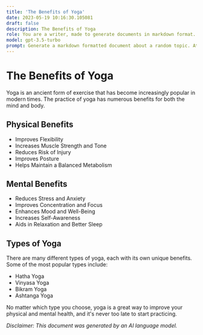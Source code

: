 ```yaml
---
title: 'The Benefits of Yoga'
date: 2023-05-19 10:16:30.105081
draft: false
description: The Benefits of Yoga
role: You are a writer, made to generate documents in markdown format. It is very important that all of the documents you generate are in valid markdown format.
model: gpt-3.5-turbo
prompt: Generate a markdown formatted document about a random topic. At the bottom, include a disclaimer explaining that the document was generated by you. The first line of the document should be the title. Make sure that the entire document is in proper markdown format, using a mix of various tags to make the document visually appealing.
---
```


# The Benefits of Yoga

Yoga is an ancient form of exercise that has become increasingly popular in modern times. The practice of yoga has numerous benefits for both the mind and body.

## Physical Benefits
- Improves Flexibility
- Increases Muscle Strength and Tone
- Reduces Risk of Injury
- Improves Posture
- Helps Maintain a Balanced Metabolism

## Mental Benefits
- Reduces Stress and Anxiety
- Improves Concentration and Focus
- Enhances Mood and Well-Being
- Increases Self-Awareness
- Aids in Relaxation and Better Sleep

## Types of Yoga
There are many different types of yoga, each with its own unique benefits. Some of the most popular types include:
- Hatha Yoga
- Vinyasa Yoga
- Bikram Yoga
- Ashtanga Yoga

No matter which type you choose, yoga is a great way to improve your physical and mental health, and it's never too late to start practicing.

*Disclaimer: This document was generated by an AI language model.*